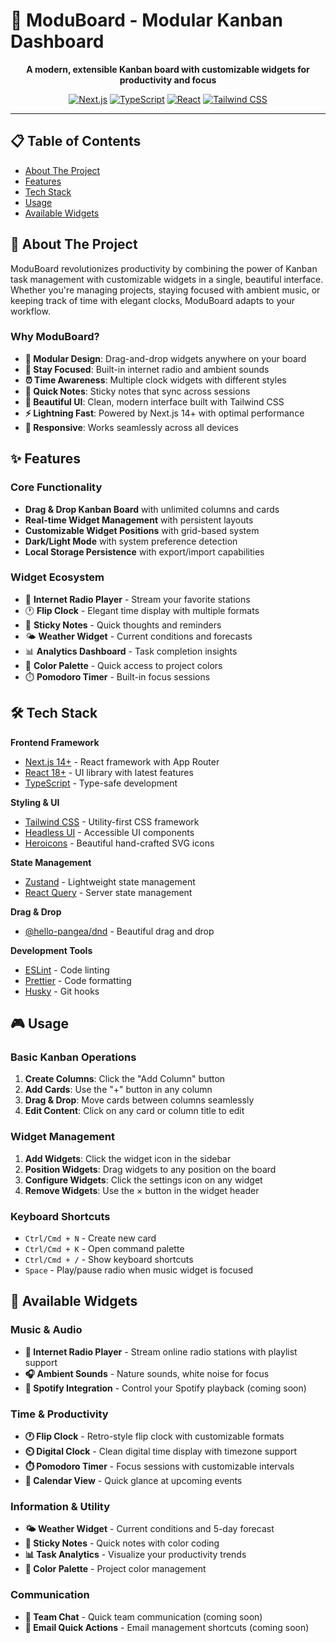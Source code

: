 
# 🚀 ModuBoard - Modular Kanban Dashboard

<div align="center">

**A modern, extensible Kanban board with customizable widgets for productivity and focus**

[![Next.js](https://img.shields.io/badge/Next.js-14+-black?style=for-the-badge&logo=next.js)](https://nextjs.org/)
[![TypeScript](https://img.shields.io/badge/TypeScript-5.0+-blue?style=for-the-badge&logo=typescript)](https://www.typescriptlang.org/)
[![React](https://img.shields.io/badge/React-18+-61DAFB?style=for-the-badge&logo=react)](https://reactjs.org/)
[![Tailwind CSS](https://img.shields.io/badge/Tailwind-3.0+-38B2AC?style=for-the-badge&logo=tailwind-css)](https://tailwindcss.com/)


</div>

---

## 📋 Table of Contents

- [About The Project](#-about-the-project)
- [Features](#-features)
- [Tech Stack](#-tech-stack)
- [Usage](#-usage)
- [Available Widgets](#-available-widgets)


## 🎯 About The Project

ModuBoard revolutionizes productivity by combining the power of Kanban task management with customizable widgets in a single, beautiful interface. Whether you're managing projects, staying focused with ambient music, or keeping track of time with elegant clocks, ModuBoard adapts to your workflow.

### Why ModuBoard?

- **🧩 Modular Design**: Drag-and-drop widgets anywhere on your board
- **🎵 Stay Focused**: Built-in internet radio and ambient sounds
- **⏰ Time Awareness**: Multiple clock widgets with different styles
- **📝 Quick Notes**: Sticky notes that sync across sessions
- **🎨 Beautiful UI**: Clean, modern interface built with Tailwind CSS
- **⚡ Lightning Fast**: Powered by Next.js 14+ with optimal performance
- **📱 Responsive**: Works seamlessly across all devices

## ✨ Features

### Core Functionality
- **Drag & Drop Kanban Board** with unlimited columns and cards
- **Real-time Widget Management** with persistent layouts
- **Customizable Widget Positions** with grid-based system
- **Dark/Light Mode** with system preference detection
- **Local Storage Persistence** with export/import capabilities

### Widget Ecosystem
- 🎵 **Internet Radio Player** - Stream your favorite stations
- 🕐 **Flip Clock** - Elegant time display with multiple formats
- 📝 **Sticky Notes** - Quick thoughts and reminders
- 🌤️ **Weather Widget** - Current conditions and forecasts
- 📊 **Analytics Dashboard** - Task completion insights
- 🎨 **Color Palette** - Quick access to project colors
- ⏱️ **Pomodoro Timer** - Built-in focus sessions

## 🛠 Tech Stack

**Frontend Framework**
- [Next.js 14+](https://nextjs.org/) - React framework with App Router
- [React 18+](https://reactjs.org/) - UI library with latest features
- [TypeScript](https://www.typescriptlang.org/) - Type-safe development

**Styling & UI**
- [Tailwind CSS](https://tailwindcss.com/) - Utility-first CSS framework
- [Headless UI](https://headlessui.com/) - Accessible UI components
- [Heroicons](https://heroicons.com/) - Beautiful hand-crafted SVG icons

**State Management**
- [Zustand](https://github.com/pmndrs/zustand) - Lightweight state management
- [React Query](https://tanstack.com/query) - Server state management

**Drag & Drop**
- [@hello-pangea/dnd](https://github.com/hello-pangea/dnd) - Beautiful drag and drop

**Development Tools**
- [ESLint](https://eslint.org/) - Code linting
- [Prettier](https://prettier.io/) - Code formatting
- [Husky](https://typicode.github.io/husky/) - Git hooks


## 🎮 Usage

### Basic Kanban Operations

1. **Create Columns**: Click the "Add Column" button
2. **Add Cards**: Use the "+" button in any column
3. **Drag & Drop**: Move cards between columns seamlessly
4. **Edit Content**: Click on any card or column title to edit

### Widget Management

1. **Add Widgets**: Click the widget icon in the sidebar
2. **Position Widgets**: Drag widgets to any position on the board
3. **Configure Widgets**: Click the settings icon on any widget
4. **Remove Widgets**: Use the × button in the widget header

### Keyboard Shortcuts

- `Ctrl/Cmd + N` - Create new card
- `Ctrl/Cmd + K` - Open command palette
- `Ctrl/Cmd + /` - Show keyboard shortcuts
- `Space` - Play/pause radio when music widget is focused


## 🎨 Available Widgets

### Music & Audio
- **🎵 Internet Radio Player** - Stream online radio stations with playlist support
- **🎧 Ambient Sounds** - Nature sounds, white noise for focus
- **🎼 Spotify Integration** - Control your Spotify playback (coming soon)

### Time & Productivity  
- **🕐 Flip Clock** - Retro-style flip clock with customizable formats
- **⏲️ Digital Clock** - Clean digital time display with timezone support
- **⏱️ Pomodoro Timer** - Focus sessions with customizable intervals
- **📅 Calendar View** - Quick glance at upcoming events

### Information & Utility
- **🌤️ Weather Widget** - Current conditions and 5-day forecast
- **📝 Sticky Notes** - Quick notes with color coding
- **📊 Task Analytics** - Visualize your productivity trends
- **🎨 Color Palette** - Project color management

### Communication
- **💬 Team Chat** - Quick team communication (coming soon)
- **📧 Email Quick Actions** - Email management shortcuts (coming soon)


